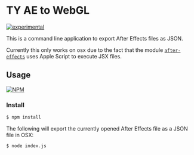 # TY AE to WebGL

[![experimental](http://badges.github.io/stability-badges/dist/experimental.svg)](http://github.com/badges/stability-badges)

This is a command line application to export After Effects files as JSON.

Currently this only works on osx due to the fact that the module [`after-effects`](https://www.npmjs.com/package/after-effects) uses Apple Script to execute JSX files.

## Usage

[![NPM](https://nodei.co/npm/ae-to-json-cli.png)](https://www.npmjs.com/package/ae-to-json-cli)

### Install
```bash
$ npm install
```

The following will export the currently opened After Effects file as a JSON file in OSX:
```bash
$ node index.js
```

